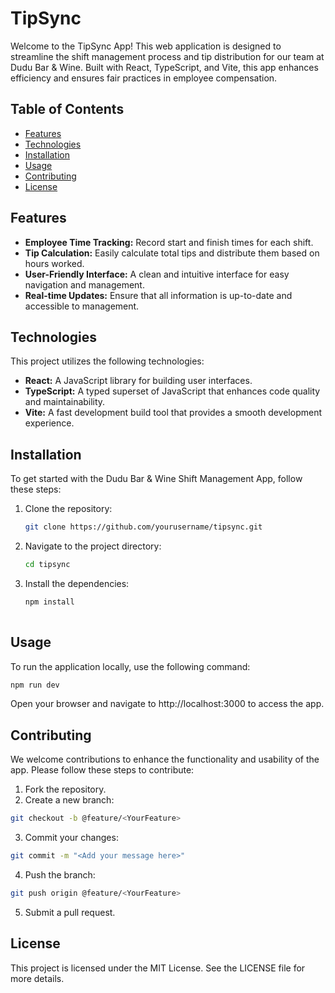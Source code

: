# TipSync

Welcome to the TipSync App! This web application is designed to streamline the shift management process and tip distribution for our team at Dudu Bar & Wine. Built with React, TypeScript, and Vite, this app enhances efficiency and ensures fair practices in employee compensation.

## Table of Contents

- [Features](#features)
- [Technologies](#technologies)
- [Installation](#installation)
- [Usage](#usage)
- [Contributing](#contributing)
- [License](#license)

## Features

- **Employee Time Tracking:** Record start and finish times for each shift.
- **Tip Calculation:** Easily calculate total tips and distribute them based on hours worked.
- **User-Friendly Interface:** A clean and intuitive interface for easy navigation and management.
- **Real-time Updates:** Ensure that all information is up-to-date and accessible to management.

## Technologies

This project utilizes the following technologies:

- **React:** A JavaScript library for building user interfaces.
- **TypeScript:** A typed superset of JavaScript that enhances code quality and maintainability.
- **Vite:** A fast development build tool that provides a smooth development experience.

## Installation

To get started with the Dudu Bar & Wine Shift Management App, follow these steps:

1. Clone the repository:
   ```bash
   git clone https://github.com/yourusername/tipsync.git
   ```
   
2. Navigate to the project directory:
   ```bash
   cd tipsync
   ```
   
3. Install the dependencies:
   ```bash
   npm install
 
## Usage
 
To run the application locally, use the following command:
  ```bash
  npm run dev
  ```
Open your browser and navigate to http://localhost:3000 to access the app.

## Contributing
We welcome contributions to enhance the functionality and usability of the app. Please follow these steps to contribute:

1. Fork the repository.
2. Create a new branch:
  ```bash
  git checkout -b @feature/<YourFeature>
  ```
3. Commit your changes:
  ```bash
  git commit -m "<Add your message here>"
  ```
4. Push the branch:
  ```bash
  git push origin @feature/<YourFeature>
  ```
5. Submit a pull request.

## License 
This project is licensed under the MIT License. See the LICENSE file for more details.
